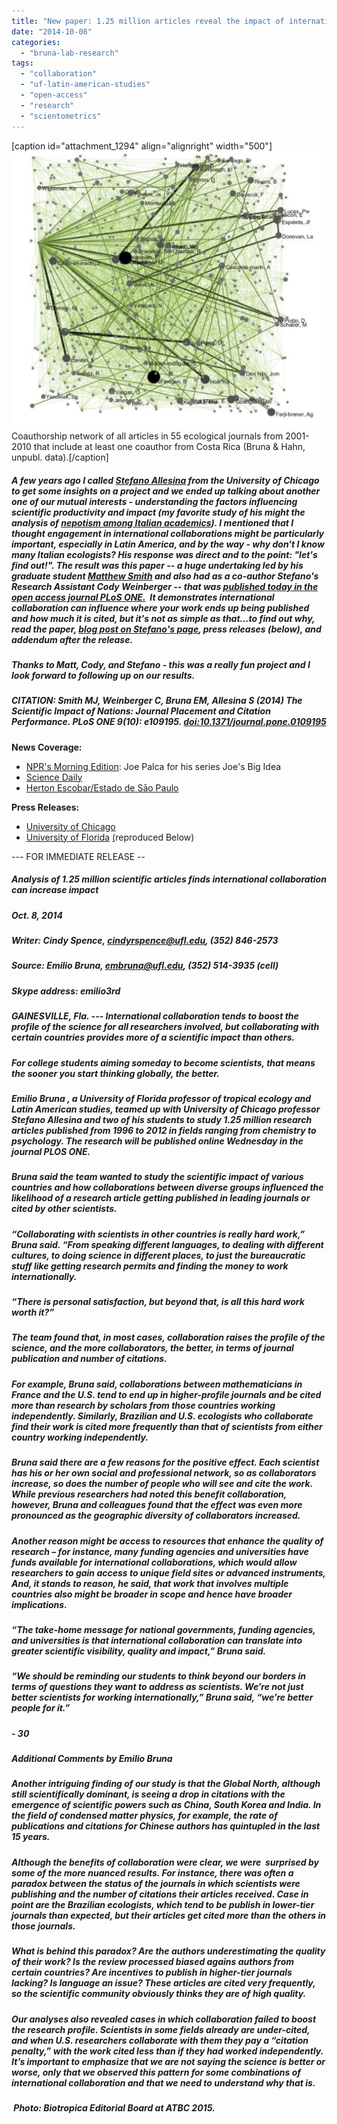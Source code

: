 ```yaml
---
title: "New paper: 1.25 million articles reveal the impact of international collaboration on citations, journal placement"
date: "2014-10-08"
categories: 
  - "bruna-lab-research"
tags: 
  - "collaboration"
  - "uf-latin-american-studies"
  - "open-access"
  - "research"
  - "scientometrics"
---
```


\[caption id="attachment\_1294" align="alignright" width="500"\][![CR](images/Untitled-1024x903.jpg)](http://brunalab.org/wp-content/uploads/2014/05/Untitled.jpg) Coauthorship network of all articles in 55 ecological journals from 2001-2010 that include at least one coauthor from Costa Rica (Bruna & Hahn, unpubl. data).\[/caption\]

##### A few years ago I called [Stefano Allesina](http://allesinalab.uchicago.edu/) from the University of Chicago to get some insights on a project and we ended up talking about another one of our mutual interests - understanding the factors influencing scientific productivity and impact (my favorite study of his might the analysis of [nepotism among Italian academics](http://www.plosone.org/article/info%3Adoi%2F10.1371%2Fjournal.pone.0021160)). I mentioned that I thought engagement in international collaborations might be particularly important, especially in Latin America, and by the way - why don't I know many Italian ecologists? His response was direct and to the point: "let's find out!". The result was this paper -- a huge undertaking led by his graduate student [Matthew Smith](http://scholar.google.com/citations?user=mVBo9jwAAAAJ&hl=en) and also had as a co-author Stefano's Research Assistant Cody Weinberger -- that was [published today in the open access journal _PLoS ONE_.](http://www.plosone.org/article/info%3Adoi%2F10.1371%2Fjournal.pone.0109195)  It demonstrates international collaboration can influence where your work ends up being published and how much it is cited, but it's not as simple as that...to find out why, read the paper, [blog post on Stefano's page](http://allesinalab.uchicago.edu/), press releases (below), and addendum after the release.

##### Thanks to Matt, Cody, and Stefano - this was a really fun project and I look forward to following up on our results.

##### CITATION: Smith MJ, Weinberger C, Bruna EM, Allesina S (2014) The Scientific Impact of Nations: Journal Placement and Citation Performance. _PLoS ONE_ 9(10): e109195. [doi:10.1371/journal.pone.0109195](http://www.plosone.org/article/info%3Adoi%2F10.1371%2Fjournal.pone.0109195)

**News Coverage:**

- [NPR's Morning Edition](http://www.npr.org/2014/12/15/370878827/why-some-scientific-collaborations-are-more-beneficial-than-others): Joe Palca for his series Joe's Big Idea
- [Science Daily](http://www.sciencedaily.com/releases/2014/10/141008140931.htm?utm_source=feedburner&utm_medium=feed&utm_campaign=Feed%3A+sciencedaily%2Fscience_society+%28Science+%26+Society+News+--+ScienceDaily%29)
- [Herton Escobar/Estado de Sāo Paulo](http://blogs.estadao.com.br/herton-escobar/cientistas-estao-prestando-mais-atencao-em-revistas-de-menor-impacto/)

**Press Releases:**

- [University of Chicago](http://news.ufl.edu/archive/2014/10/analysis-of-125-million-scientific-articles-finds-international-collaboration-can-increase-impact.html)
- [University of Florida](http://news.ufl.edu/archive/2014/10/analysis-of-125-million-scientific-articles-finds-international-collaboration-can-increase-impact.html) [(](http://news.ufl.edu/archive/2014/10/analysis-of-125-million-scientific-articles-finds-international-collaboration-can-increase-impact.html)reproduced Below)

\--- FOR IMMEDIATE RELEASE --

##### **Analysis of 1.25 million scientific articles finds international collaboration can increase impact**

##### Oct. 8, 2014

##### Writer: Cindy Spence, [cindyrspence@ufl.edu](mailto:cindyrspence@ufl.edu), (352) 846-2573

##### Source: Emilio Bruna, [embruna@ufl.edu](mailto:ebruna@ufl.edu), (352) 514-3935 (cell)

##### Skype address: emilio3rd

##### GAINESVILLE, Fla. --- International collaboration tends to boost the profile of the science for all researchers involved, but collaborating with certain countries provides more of a scientific impact than others.

##### For college students aiming someday to become scientists, that means the sooner you start thinking globally, the better.

##### Emilio Bruna , a University of Florida professor of tropical ecology and Latin American studies, teamed up with University of Chicago professor Stefano Allesina and two of his students to study 1.25 million research articles published from 1996 to 2012 in fields ranging from chemistry to psychology. The research will be published online Wednesday in the journal PLOS ONE.

##### Bruna said the team wanted to study the scientific impact of various countries and how collaborations between diverse groups influenced the likelihood of a research article getting published in leading journals or cited by other scientists.

##### “Collaborating with scientists in other countries is really hard work,” Bruna said. “From speaking different languages, to dealing with different cultures, to doing science in different places, to just the bureaucratic stuff like getting research permits and finding the money to work internationally.

##### “There is personal satisfaction, but beyond that, is all this hard work worth it?”

##### The team found that, in most cases, collaboration raises the profile of the science, and the more collaborators, the better, in terms of journal publication and number of citations.

##### For example, Bruna said, collaborations between mathematicians in France and the U.S. tend to end up in higher-profile journals and be cited more than research by scholars from those countries working independently. Similarly, Brazilian and U.S. ecologists who collaborate find their work is cited more frequently than that of scientists from either country working independently.

##### Bruna said there are a few reasons for the positive effect. Each scientist has his or her own social and professional network, so as collaborators increase, so does the number of people who will see and cite the work. While previous researchers had noted this benefit collaboration, however, Bruna and colleagues found that the effect was even more pronounced as the geographic diversity of collaborators increased.

##### Another reason might be access to resources that enhance the quality of research – for instance, many funding agencies and universities have funds available for international collaborations, which would allow researchers to gain access to unique field sites or advanced instruments, And, it stands to reason, he said, that work that involves multiple countries also might be broader in scope and hence have broader implications.

##### “The take-home message for national governments, funding agencies, and universities is that international collaboration can translate into greater scientific visibility, quality and impact,” Bruna said.

##### “We should be reminding our students to think beyond our borders in terms of questions they want to address as scientists. We’re not just better scientists for working internationally,” Bruna said, “we’re better people for it.”

##### \- 30

##### **Additional Comments by Emilio Bruna**

##### Another intriguing finding of our study is that the Global North, although still scientifically dominant, is seeing a drop in citations with the emergence of scientific powers such as China, South Korea and India. In the field of condensed matter physics, for example, the rate of publications and citations for Chinese authors has quintupled in the last 15 years.

##### Although the benefits of collaboration were clear, we were  surprised by some of the more nuanced results. For instance, there was often a paradox between the status of the journals in which scientists were publishing and the number of citations their articles received. Case in point are the Brazilian ecologists, which tend to be publish in lower-tier journals than expected, but their articles get cited more than the others in those journals.

##### What is behind this paradox? Are the authors underestimating the quality of their work? Is the review processed biased agains authors from certain countries? Are incentives to publish in higher-tier journals lacking? Is language an issue? These articles are cited very frequently, so the scientific community obviously thinks they are of high quality.

##### Our analyses also revealed cases in which collaboration failed to boost the research profile. Scientists in some fields already are under-cited, and when U.S. researchers collaborate with them they pay a “citation penalty,” with the work cited less than if they had worked independently. _It’s important to emphasize that we are not saying the science is better or worse, only that we observed this pattern for some combinations of international collaboration and that we need to understand why that is._

#####  Photo: _Biotropica_ Editorial Board at ATBC 2015.
